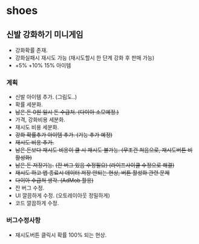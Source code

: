# shoes

## 신발 강화하기 미니게임

- 강화확률 존재.
- 강화실패시 재시도 가능 (재시도할시 한 단계 강화 후 판매 가능)
- +5% +10% 15% 아이템


### 계획

- 신발 아이템 추가. (그림도..)
- 확률 세분화.
- ~~남은 돈 0원 일시 돈 수급처. (다이아 소모예정.)~~
- 가격, 강화비용 세분화.
- 재시도 비용 세분화.
- ~~강화 확률추가 아이템 추가. (기능 추가 예정)~~
- ~~재시도 비용 추가.~~
- ~~남은 돈보다 재시도 비용이 클 시 재시도 불가능. (무조건 처음으로, 재시도버튼 비활성화)~~
- ~~남은 돈 저장기능.~~ ~~(잔 버그 있음 수정필요) (라이프사이클 수정으로 해결)~~
- ~~재시도 하고 앱 종료시 데이터 저장 안되는 현상, 버튼 활성화 관련 문제~~
- ~~다이아 수급처 생각. (AdMob 활용)~~
- 잔 버그 수정.
- UI 깔끔하게 수정. (오토레이아웃 정밀하게)
- 코드 깔끔하게 수정.

### 버그수정사항
- 재시도버튼 클릭시 확률 100% 되는 현상.
